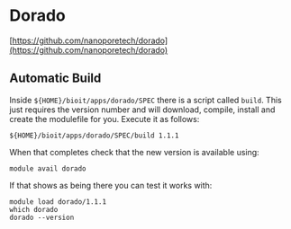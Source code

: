 # Dorado

[https://github.com/nanoporetech/dorado](https://github.com/nanoporetech/dorado)

## Automatic Build

Inside `${HOME}/bioit/apps/dorado/SPEC` there is a script called `build`. This just requires the version number and will download, compile, install and create the modulefile for you. Execute it as follows:

    ${HOME}/bioit/apps/dorado/SPEC/build 1.1.1

When that completes check that the new version is available using:

    module avail dorado

If that shows as being there you can test it works with:

    module load dorado/1.1.1
    which dorado
    dorado --version
